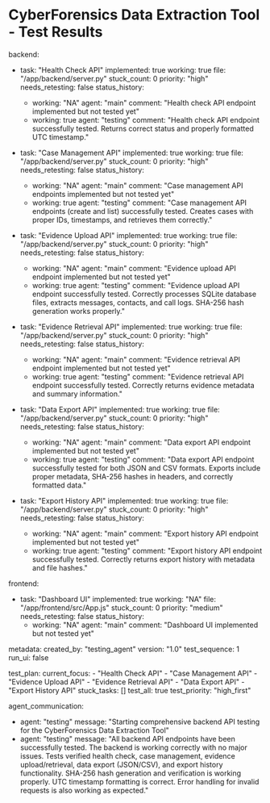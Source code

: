 # CyberForensics Data Extraction Tool - Test Results

backend:
  - task: "Health Check API"
    implemented: true
    working: true
    file: "/app/backend/server.py"
    stuck_count: 0
    priority: "high"
    needs_retesting: false
    status_history:
      - working: "NA"
        agent: "main"
        comment: "Health check API endpoint implemented but not tested yet"
      - working: true
        agent: "testing"
        comment: "Health check API endpoint successfully tested. Returns correct status and properly formatted UTC timestamp."

  - task: "Case Management API"
    implemented: true
    working: true
    file: "/app/backend/server.py"
    stuck_count: 0
    priority: "high"
    needs_retesting: false
    status_history:
      - working: "NA"
        agent: "main"
        comment: "Case management API endpoints implemented but not tested yet"
      - working: true
        agent: "testing"
        comment: "Case management API endpoints (create and list) successfully tested. Creates cases with proper IDs, timestamps, and retrieves them correctly."

  - task: "Evidence Upload API"
    implemented: true
    working: true
    file: "/app/backend/server.py"
    stuck_count: 0
    priority: "high"
    needs_retesting: false
    status_history:
      - working: "NA"
        agent: "main"
        comment: "Evidence upload API endpoint implemented but not tested yet"
      - working: true
        agent: "testing"
        comment: "Evidence upload API endpoint successfully tested. Correctly processes SQLite database files, extracts messages, contacts, and call logs. SHA-256 hash generation works properly."

  - task: "Evidence Retrieval API"
    implemented: true
    working: true
    file: "/app/backend/server.py"
    stuck_count: 0
    priority: "high"
    needs_retesting: false
    status_history:
      - working: "NA"
        agent: "main"
        comment: "Evidence retrieval API endpoint implemented but not tested yet"
      - working: true
        agent: "testing"
        comment: "Evidence retrieval API endpoint successfully tested. Correctly returns evidence metadata and summary information."

  - task: "Data Export API"
    implemented: true
    working: true
    file: "/app/backend/server.py"
    stuck_count: 0
    priority: "high"
    needs_retesting: false
    status_history:
      - working: "NA"
        agent: "main"
        comment: "Data export API endpoint implemented but not tested yet"
      - working: true
        agent: "testing"
        comment: "Data export API endpoint successfully tested for both JSON and CSV formats. Exports include proper metadata, SHA-256 hashes in headers, and correctly formatted data."

  - task: "Export History API"
    implemented: true
    working: true
    file: "/app/backend/server.py"
    stuck_count: 0
    priority: "high"
    needs_retesting: false
    status_history:
      - working: "NA"
        agent: "main"
        comment: "Export history API endpoint implemented but not tested yet"
      - working: true
        agent: "testing"
        comment: "Export history API endpoint successfully tested. Correctly returns export history with metadata and file hashes."

frontend:
  - task: "Dashboard UI"
    implemented: true
    working: "NA"
    file: "/app/frontend/src/App.js"
    stuck_count: 0
    priority: "medium"
    needs_retesting: false
    status_history:
      - working: "NA"
        agent: "main"
        comment: "Dashboard UI implemented but not tested yet"

metadata:
  created_by: "testing_agent"
  version: "1.0"
  test_sequence: 1
  run_ui: false

test_plan:
  current_focus:
    - "Health Check API"
    - "Case Management API"
    - "Evidence Upload API"
    - "Evidence Retrieval API"
    - "Data Export API"
    - "Export History API"
  stuck_tasks: []
  test_all: true
  test_priority: "high_first"

agent_communication:
  - agent: "testing"
    message: "Starting comprehensive backend API testing for the CyberForensics Data Extraction Tool"
  - agent: "testing"
    message: "All backend API endpoints have been successfully tested. The backend is working correctly with no major issues. Tests verified health check, case management, evidence upload/retrieval, data export (JSON/CSV), and export history functionality. SHA-256 hash generation and verification is working properly. UTC timestamp formatting is correct. Error handling for invalid requests is also working as expected."
